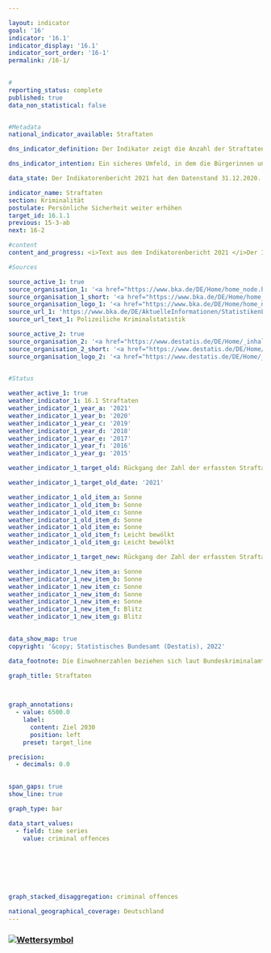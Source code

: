 ```yaml
---

layout: indicator    
goal: '16'    
indicator: '16.1'    
indicator_display: '16.1'    
indicator_sort_order: '16-1'    
permalink: /16-1/    
    

#
reporting_status: complete    
published: true    
data_non_statistical: false    


#Metadata    
national_indicator_available: Straftaten    

dns_indicator_definition: Der Indikator zeigt die Anzahl der Straftaten, die der Polizei angezeigt werden, je 100&nbsp;000 Einwohnerinnen und Einwohner.    

dns_indicator_intention: Ein sicheres Umfeld, in dem die Bürgerinnen und Bürger ohne Angst vor Willkür und Kriminalität leben können, ist eine wesentliche Voraussetzung für eine nachhaltige Entwicklung. Deshalb soll die Anzahl der erfassten Straftaten je 100&nbsp;000 Einwohner bis zum Jahr 2030 auf unter 6 500 sinken.    

data_state: Der Indikatorenbericht 2021 hat den Datenstand 31.12.2020. Die Daten auf der DNS-Online Plattform werden regelmäßig aktualisiert, sodass online aktuellere Daten verfügbar sein können als im Indikatorenbericht 2021 veröffentlicht.    

indicator_name: Straftaten    
section: Kriminalität    
postulate: Persönliche Sicherheit weiter erhöhen    
target_id: 16.1.1    
previous: 15-3-ab    
next: 16-2    

#content     
content_and_progress: <i>Text aus dem Indikatorenbericht 2021 </i>Der Indikator erfasst alle in der Polizeilichen Kriminalstatistik (PKS) erfassten Straftaten. Dies sind bei der Polizei angezeigte und durch sie endbearbeitete Straftaten, solange es sich nicht um Staatsschutzdelikte, Verkehrsdelikte oder Ordnungswidrigkeiten handelt.<br>Straftaten, die außerhalb der Bundesrepublik Deutschland begangen wurden, sind ebenso wenig enthalten wie Delikte, die nicht zum Aufgabenbereich der Polizei gehören (zum Beispiel Finanz- und Steuerdelikte) beziehungsweise unmittelbar bei der Staatsanwaltschaft angezeigt und ausschließlich von ihr bearbeitet werden (zum Beispiel Delikte im Zusammenhang mit einer Falschaussage vor Gericht).<br>Die PKS-Veröffentlichungen werden jährlich auf der Basis von Daten der Landeskriminalämter und des Bundeskriminalamts erstellt. Zur Berechnung der Straftaten je 100&nbsp;000 Einwohnerinnen und Einwohner werden für die gesamte Zeitreihe die (zurückgerechneten) Bevölkerungszahlen auf Grundlage des Zensus 2011 verwendet. Dieses Vorgehen ermöglicht Zeitvergleiche ab 1993. Allerdings ergeben sich dadurch Differenzen zu den veröffentlichten Daten der PKS vor 2013.<br>Veränderungen in der PKS lassen nicht immer auf tatsächliche Veränderungen schließen, denn die Statistik erfasst nur das sogenannte Hellfeld – also die der Polizei offiziell bekannt gewordene Kriminalität. Aufgrund fehlender statistischer Daten kann das sogenannte Dunkelfeld – die der Polizei offiziell nicht bekannt gewordene Kriminalität – in der PKS nicht abgebildet werden. Die Anzeigequote von Straftaten wurde jedoch im Rahmen der Deutschen Viktimisierungssurveys in den Jahren 2012 und 2017 untersucht. Dabei lässt sich für die in der Befragung untersuchten Straftaten keine statistisch signifikante Veränderung des Anteils der angezeigten Straftaten zwischen den Jahren 2012 und 2017 feststellen.<br>Die Anzahl der Straftaten lag 2019 bei 6 548 je 100&nbsp;000 Einwohnerinnen und Einwohner. Bei Fortsetzung der Entwicklung der letzten fünf Jahre wird der Zielwert von unter 6 500 Straftaten im Jahr 2030 erreicht werden. Zwischen 1993 und 2019 fiel der Indikator um 21,6&nbsp;% ab. Dabei handelte es sich jedoch nicht um eine kontinuierliche Entwicklung. So kam es beispielsweise von 2000 bis 2004 zu einem Anstieg, dem ein leichter Rückgang bis 2010 folgte. Die große Zahl der Menschen, die ab dem Jahr 2015 als Flüchtlinge und Schutzsuchende nach Deutschland gekommen sind, spiegelt sich auch in der PKS wider. So sind im Jahr 2016 ausländerrechtliche Verstöße (z. B. illegale Einreise) im Vergleich zu 2014 um 211,8&nbsp;% angestiegen. Diese waren jedoch 2019 stark rückläufig und machten nur noch 3,0&nbsp;% aller Straftaten aus. Selbst wenn die ausländerrechtlichen Straftaten herausgerechnet werden, liegt die Gesamtzahl der polizeilich registrierten Straftaten 2019 niedriger als in den Vorjahren.<br>Im Jahr 2019 lag die Anzahl der polizeilich registrierten Straftaten bei insgesamt 5,4 Millionen. Darunter entfielen 1,6&nbsp;% auf Wohnungseinbruchsdiebstahl, 15,3&nbsp;% auf Betrug und 2,4&nbsp;% auf gefährliche und schwere Körperverletzung. Zwischen 2014 und 2019 gingen die Wohnungseinbruchsdiebstähle um 42,7&nbsp;% und die Betrugsfälle um 14,0&nbsp;% zurück, während die Fälle von gefährlicher und schwerer Körperverletzung um 5,8&nbsp;% anstiegen. 2019 betrug die Aufklärungsquote aller polizeilich registrierten Delikte 57,5&nbsp;% und lag in etwa auf Vorjahresniveau. Dabei gibt es deutliche Unterschiede je nach Art der Straftat. So lag die Aufklärungsquote beim Wohnungseinbruchsdiebstahl nur bei 17,4&nbsp;%. Bei Betrugsdelikten wurden dagegen 66,6&nbsp;% und bei gefährlicher und schwerer Körperverletzung 82,9&nbsp;% aller angezeigten Straftaten aufgeklärt. Die vergleichsweise geringe Aufklärungsquote beim Wohnungseinbruchsdiebstahl hängt mit einer hohen Anzeigebereitschaft bei vergleichsweise selten vorliegenden konkreten Anhaltspunkten zur Täterschaft zusammen. Dies steht in deutlichem Gegensatz zur Situation bei Betrugs- und Körperverletzungsdelikten. Diese Straftaten weisen eine hohe Aufklärungsquote    

#Sources    

source_active_1: true
source_organisation_1: '<a href="https://www.bka.de/DE/Home/home_node.html">Bundeskriminalamt</a>'
source_organisation_1_short: '<a href="https://www.bka.de/DE/Home/home_node.html">Bundeskriminalamt (BKA)</a>'
source_organisation_logo_1: '<a href="https://www.bka.de/DE/Home/home_node.html"><img src="https://g205sdgs.github.io/sdg-indicators/public/logos/bka.png" alt="Bundeskriminalamt" title=" Klicken Sie hier um zur Homepage der Organisation Bundeskriminalamt zu gelangen." style="height:60px; width:148px; border: transparent"/></a>'
source_url_1: 'https://www.bka.de/DE/AktuelleInformationen/StatistikenLagebilder/PolizeilicheKriminalstatistik/pks_node.html'
source_url_text_1: Polizeiliche Kriminalstatistik

source_active_2: true
source_organisation_2: '<a href="https://www.destatis.de/DE/Home/_inhalt.html">Statistisches Bundesamt</a>'
source_organisation_2_short: '<a href="https://www.destatis.de/DE/Home/_inhalt.html">Statistisches Bundesamt (Destatis)</a>'
source_organisation_logo_2: '<a href="https://www.destatis.de/DE/Home/_inhalt.html"><img src="https://g205sdgs.github.io/sdg-indicators/public/logos/destatis.png" alt="Statistisches Bundesamt" title=" Klicken Sie hier um zur Homepage der Organisation Statistisches Bundesamt zu gelangen." style="height:60px; width:148px; border: transparent"/></a>'
    

#Status    

weather_active_1: true
weather_indicator_1: 16.1 Straftaten
weather_indicator_1_year_a: '2021'
weather_indicator_1_year_b: '2020'
weather_indicator_1_year_c: '2019'
weather_indicator_1_year_d: '2018'
weather_indicator_1_year_e: '2017'
weather_indicator_1_year_f: '2016'
weather_indicator_1_year_g: '2015'

weather_indicator_1_target_old: Rückgang der Zahl der erfassten Straftaten je 100&nbsp;000 Einwohner/ -innen auf unter 7 000 bis 2030

weather_indicator_1_target_old_date: '2021'

weather_indicator_1_old_item_a: Sonne
weather_indicator_1_old_item_b: Sonne
weather_indicator_1_old_item_c: Sonne
weather_indicator_1_old_item_d: Sonne
weather_indicator_1_old_item_e: Sonne
weather_indicator_1_old_item_f: Leicht bewölkt
weather_indicator_1_old_item_g: Leicht bewölkt

weather_indicator_1_target_new: Rückgang der Zahl der erfassten Straftaten je 100&nbsp;000 Einwohner/ -innen auf unter 6 500 bis 2030

weather_indicator_1_new_item_a: Sonne
weather_indicator_1_new_item_b: Sonne
weather_indicator_1_new_item_c: Sonne
weather_indicator_1_new_item_d: Sonne
weather_indicator_1_new_item_e: Sonne
weather_indicator_1_new_item_f: Blitz
weather_indicator_1_new_item_g: Blitz
    

data_show_map: true    
copyright: '&copy; Statistisches Bundesamt (Destatis), 2022'    

data_footnote: Die Einwohnerzahlen beziehen sich laut Bundeskriminalamt auf das Vorjahr.    

graph_title: Straftaten    

    

graph_annotations:
  - value: 6500.0
    label:
      content: Ziel 2030
      position: left
    preset: target_line    

precision: 
  - decimals: 0.0
        

span_gaps: true    
show_line: true    

graph_type: bar    

data_start_values: 
  - field: time series
    value: criminal offences    

    

    

    

graph_stacked_disaggregation: criminal offences    

national_geographical_coverage: Deutschland    
---
```



<div>
  <div class="my-header">
    <h3>
      <a href="https://www.dnsUpgradeEnvironment.github.io/dns-indicators/status"><img src="https://g205sdgs.github.io/sdg-indicators/public/Wettersymbole/Sonne.png" title="Text will follow soon" alt="Wettersymbol"/>
      </a>
    </h3>
  </div>
  <div class="my-header-note">
  </div>
</div>